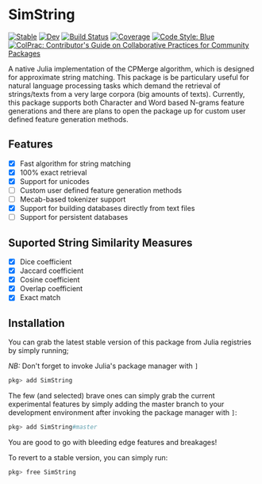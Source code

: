 # SimString

[![Stable](https://img.shields.io/badge/docs-stable-blue.svg)](https://PyDataBlog.github.io/SimString.jl/stable)
[![Dev](https://img.shields.io/badge/docs-dev-blue.svg)](https://PyDataBlog.github.io/SimString.jl/dev)
[![Build Status](https://github.com/PyDataBlog/SimString.jl/workflows/CI/badge.svg)](https://github.com/PyDataBlog/SimString.jl/actions)
[![Coverage](https://codecov.io/gh/PyDataBlog/SimString.jl/branch/main/graph/badge.svg)](https://codecov.io/gh/PyDataBlog/SimString.jl)
[![Code Style: Blue](https://img.shields.io/badge/code%20style-blue-4495d1.svg)](https://github.com/invenia/BlueStyle)
[![ColPrac: Contributor's Guide on Collaborative Practices for Community Packages](https://img.shields.io/badge/ColPrac-Contributor's%20Guide-blueviolet)](https://github.com/SciML/ColPrac)

A native Julia implementation of the CPMerge algorithm, which is designed for approximate string matching.
This package is be particulary useful for natural language processing tasks which demand the retrieval of strings/texts from a very large corpora (big amounts of texts). Currently, this package supports both Character and Word based N-grams feature generations and there are plans to open the package up for custom user defined feature generation methods.

## Features

- [X] Fast algorithm for string matching
- [X] 100% exact retrieval
- [X] Support for unicodes
- [ ] Custom user defined feature generation methods
- [ ] Mecab-based tokenizer support
- [X] Support for building databases directly from text files
- [ ] Support for persistent databases

## Suported String Similarity Measures

- [X] Dice coefficient
- [X] Jaccard coefficient
- [X] Cosine coefficient
- [X] Overlap coefficient
- [X] Exact match

## Installation

You can grab the latest stable version of this package from Julia registries by simply running;

*NB:* Don't forget to invoke Julia's package manager with `]`

```julia
pkg> add SimString
```

The few (and selected) brave ones can simply grab the current experimental features by simply adding the master branch to your development environment after invoking the package manager with `]`:

```julia
pkg> add SimString#master
```

You are good to go with bleeding edge features and breakages!

To revert to a stable version, you can simply run:

```julia
pkg> free SimString
```
